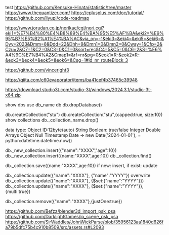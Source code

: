 
test
https://github.com/Kensuke-Hinata/statistic/tree/master
https://www.thequantizer.com/
https://cplusplus.com/doc/tutorial/
https://github.com/liyupi/code-roadmap


https://www.jorudan.co.jp/norikae/cgi/nori.cgi?eki1=%E7%B4%80%E4%B8%89%E4%BA%95%E5%AF%BA&eki2=%E9%95%B7%E5%B2%A1%E4%BA%AC&via_on=-1&eki3=&eki4=&eki5=&eki6=&Dyy=2023&Dmm=8&Ddd=22&Dhh=9&Dmn1=0&Dmn2=0&Cway=1&Cfp=2&Czu=2&C7=1&C2=0&C3=0&C1=0&sort=rec&C4=5&C5=0&C6=2&S=%E6%A4%9C%E7%B4%A2&Cmap1=&rf=nr&pg=0&eok1=R-&eok2=R-&eok3=&eok4=&eok5=&eok6=&Csg=1#id_nr_routeBlock_3

https://github.com/vinceright3

https://qiita.com/c60evaporator/items/ba41cef4b37465c39948

https://download.studio3t.com/studio-3t/windows/2024.3.1/studio-3t-x64.zip

show dbs
use db_name
db
db.dropDatabase()

db.createCollection("stu")
db.createCollection("stu",{capped:true, size:10})
show collections
db._collection_name.drop()

data type:
Object ID:12byte(auto)
String
Boolean: true/false
Integer
Double
Arrays
Object
Null
Timestamp
Date -> new Date('2024-01-01'), = python:datetime.datetime.now()

db._new_collection.insert({"name":"XXXX","age":10})
db._new_collection.insert({name:"XXXX",age:10})
db._collection.find()

db._collection.save({name:"XXXX",age:10})  if new: insert, if exist: update

db._collection.update({"name":"XXXX"}, {"name":"YYYY"}) overwrite
db._collection.update({"name":"XXXX"}, {$set:{"name":"YYYY"}})
db._collection.update({"name":"XXXX"}, {$set:{"name":"YYYY"}},{multi:true})

db._collection.remove({"name":"XXXX"},{justOne:true})

https://github.com/Befzz/blender3d_import_psk_psa
https://github.com/DarklightGames/io_scene_psk_psa
https://github.com/SirWaddles/JohnWickParse/blob/35956123aa1840d626fa79b5dfc75b4c910b8509/src/assets.rs#L2093




